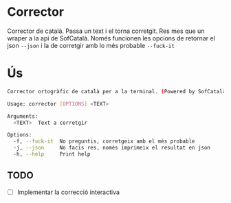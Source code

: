 # Corrector

Corrector de català. Passa un text i el torna corretgit. Res mes que un wraper a la api de SofCatalà.
Només funcionen les opcions de retornar el json `--json` i la de corretgir amb lo més probable `--fuck-it`

# Ús
```bash
Corrector ortogràfic de català per a la terminal. (Powered by SofCatalà)

Usage: corrector [OPTIONS] <TEXT>

Arguments:
  <TEXT>  Text a corretgir

Options:
  -f, --fuck-it  No preguntis, corretgeix amb el més probable
  -j, --json     No facis res, només imprimeix el resultat en json
  -h, --help     Print help  
```

## TODO

- [ ] Implementar la correcció interactiva
